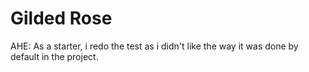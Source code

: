 # Gilded Rose

AHE:
As a starter, i redo the test as i didn't like the way it was done by default in the project.
